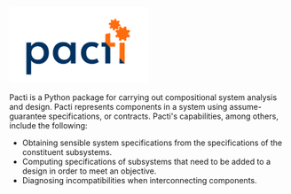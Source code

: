 <picture>
  <source media="(prefers-color-scheme: dark)" srcset="https://raw.githubusercontent.com/pacti-org/media/main/docs/logos/pacti_white.png" width="250">
  <source media="(prefers-color-scheme: light)" srcset="https://raw.githubusercontent.com/pacti-org/media/main/docs/logos/pacti_colorful.png" width="250">
  <img alt="Logo in light and dark mode." src="https://raw.githubusercontent.com/pacti-org/media/main/docs/logos/pacti_colorful.png" width="250">
</picture>

Pacti is a Python package for carrying out compositional system analysis and design. Pacti represents components in a
system using assume-guarantee specifications, or contracts. Pacti's capabilities, among others, include the following:

- Obtaining sensible system specifications from the specifications of the constituent subsystems.
- Computing specifications of subsystems that need to be added to a design in order to meet an objective.
- Diagnosing incompatibilities when interconnecting components.



